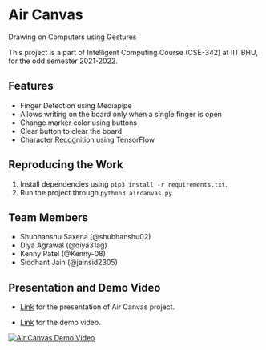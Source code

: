 # Air Canvas

Drawing on Computers using Gestures

This project is a part of Intelligent Computing Course (CSE-342) at IIT BHU, for the odd semester 2021-2022.

## Features

-   Finger Detection using Mediapipe
-   Allows writing on the board only when a single finger is open
-   Change marker color using buttons
-   Clear button to clear the board
-   Character Recognition using TensorFlow

## Reproducing the Work

1.  Install dependencies using `pip3 install -r requirements.txt`.
2.  Run the project through `python3 aircanvas.py`

## Team Members

-   Shubhanshu Saxena (@shubhanshu02)
-   Diya Agrawal (@diya31ag)
-   Kenny Patel (@Kenny-08)
-   Siddhant Jain (@jainsid2305)

## Presentation and Demo Video

-   [Link](https://prezi.com/view/hX0hbolo46j5fIVIjRHF/) for the presentation of Air Canvas project.

-   [Link](https://www.youtube.com/watch?v=5xssoveB-74) for the demo video.

[![Air Canvas Demo Video](https://img.youtube.com/vi/5xssoveB-74/0.jpg)]()